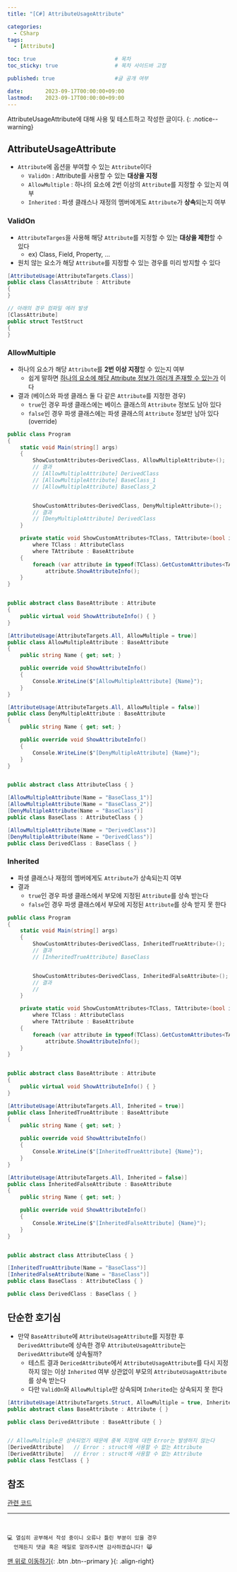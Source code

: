 ```yaml
---
title: "[C#] AttributeUsageAttribute"

categories:
  - CSharp
tags:
  - [Attribute]

toc: true                         # 목차
toc_sticky: true                  # 목차 사이드바 고정

published: true                   #글 공개 여부

date:       2023-09-17T00:00:00+09:00
lastmod:    2023-09-17T00:00:00+09:00
---
```


<!-- description : 25자에서 160자 사이 -->
AttributeUsageAttribute에 대해 사용 및 테스트하고 작성한 글이다.
{: .notice--warning}

## AttributeUsageAttribute

- `Attribute`에 옵션을 부여할 수 있는 `Attribute`이다
  - `ValidOn` : Attribute를 사용할 수 있는 **대상을 지정**
  - `AllowMultiple` : 하나의 요소에 2번 이상의 `Attribute`를 지정할 수 있는지 여부
  - `Inherited` : 파생 클래스나 재정의 멤버에게도 `Attribute`가 **상속**되는지 여부

### ValidOn

- `AttributeTarges`을 사용해 해당 `Attribute`를 지정할 수 있는 **대상을 제한**할 수 있다
  - ex) Class, Field, Property, ...
- 원치 않는 요소가 해당 `Attribute`를 지정할 수 있는 경우를 미리 방지할 수 있다

```c#
[AttributeUsage(AttributeTargets.Class)]
public class ClassAttribute : Attribute
{
}

// 아래의 경우 컴파일 에러 발생
[ClassAttribute]
public struct TestStruct
{
}
```
  
### AllowMultiple

- 하나의 요소가 해당 `Attribute`를 **2번 이상 지정**할 수 있는지 여부
  - 쉽게 말하면 <u>하나의 요소에 해당 Attribute 정보가 여러개 존재할 수 있는가</u> 이다
- 결과 (베이스와 파생 클래스 둘 다 같은 `Attribute`를 지정한 경우)
  - `true`인 경우 파생 클래스에는 베이스 클래스의 `Attribute` 정보도 남아 있다
  - `false`인 경우 파생 클래스에는 파생 클래스의 `Attribute` 정보만 남아 있다 (override)

```c#
public class Program
{
    static void Main(string[] args)
    {
        ShowCustomAttributes<DerivedClass, AllowMultipleAttribute>();
        // 결과
        // [AllowMultipleAttribute] DerivedClass
        // [AllowMultipleAttribute] BaseClass_1
        // [AllowMultipleAttribute] BaseClass_2


        ShowCustomAttributes<DerivedClass, DenyMultipleAttribute>();
        // 결과
        // [DenyMultipleAttribute] DerivedClass
    }

    private static void ShowCustomAttributes<TClass, TAttribute>(bool inherit = true)
        where TClass : AttributeClass
        where TAttribute : BaseAttribute
    {
        foreach (var attribute in typeof(TClass).GetCustomAttributes<TAttribute>(inherit))
            attribute.ShowAttributeInfo();
    }
}


public abstract class BaseAttribute : Attribute
{
    public virtual void ShowAttributeInfo() { }
}

[AttributeUsage(AttributeTargets.All, AllowMultiple = true)]
public class AllowMultipleAttribute : BaseAttribute
{
    public string Name { get; set; }

    public override void ShowAttributeInfo()
    {
        Console.WriteLine($"[AllowMultipleAttribute] {Name}");
    }
}

[AttributeUsage(AttributeTargets.All, AllowMultiple = false)]
public class DenyMultipleAttribute : BaseAttribute
{
    public string Name { get; set; }

    public override void ShowAttributeInfo()
    {
        Console.WriteLine($"[DenyMultipleAttribute] {Name}");
    }
}


public abstract class AttributeClass { }

[AllowMultipleAttribute(Name = "BaseClass_1")]
[AllowMultipleAttribute(Name = "BaseClass_2")]
[DenyMultipleAttribute(Name = "BaseClass")]
public class BaseClass : AttributeClass { }

[AllowMultipleAttribute(Name = "DerivedClass")]
[DenyMultipleAttribute(Name = "DerivedClass")]
public class DerivedClass : BaseClass { }
```

### Inherited

- 파생 클래스나 재정의 멤버에게도 `Attribute`가 상속되는지 여부
- 결과
  - `true`인 경우 파생 클래스에서 부모에 지정된 `Attribute`를 상속 받는다
  - `false`인 경우 파생 클래스에서 부모에 지정된 `Attribute`를 상속 받지 못 한다

```c#
public class Program
{
    static void Main(string[] args)
    {
        ShowCustomAttributes<DerivedClass, InheritedTrueAttribute>();
        // 결과
        // [InheritedTrueAttribute] BaseClass


        ShowCustomAttributes<DerivedClass, InheritedFalseAttribute>();
        // 결과
        // 
    }

    private static void ShowCustomAttributes<TClass, TAttribute>(bool inherit = true)
        where TClass : AttributeClass
        where TAttribute : BaseAttribute
    {
        foreach (var attribute in typeof(TClass).GetCustomAttributes<TAttribute>(inherit))
            attribute.ShowAttributeInfo();
    }
}


public abstract class BaseAttribute : Attribute
{
    public virtual void ShowAttributeInfo() { }
}

[AttributeUsage(AttributeTargets.All, Inherited = true)]
public class InheritedTrueAttribute : BaseAttribute
{
    public string Name { get; set; }

    public override void ShowAttributeInfo()
    {
        Console.WriteLine($"[InheritedTrueAttribute] {Name}");
    }
}

[AttributeUsage(AttributeTargets.All, Inherited = false)]
public class InheritedFalseAttribute : BaseAttribute
{
    public string Name { get; set; }

    public override void ShowAttributeInfo()
    {
        Console.WriteLine($"[InheritedFalseAttribute] {Name}");
    }
}


public abstract class AttributeClass { }

[InheritedTrueAttribute(Name = "BaseClass")]
[InheritedFalseAttribute(Name = "BaseClass")]
public class BaseClass : AttributeClass { }

public class DerivedClass : BaseClass { }
```

## 단순한 호기심

- 만약 `BaseAttribute`에 `AttributeUsageAttribute`를 지정한 후 `DerivedAttribute`에 상속한 경우 `AttributeUsageAttribute`는 `DerivedAttribute`에 상속될까?
  - 테스트 결과 `DericedAttribute`에서 `AttributeUsageAttribute`를 다시 지정하지 않는 이상 `Inherited` 여부 상관없이 부모의 `AttributeUsageAttribute`를 상속 받는다
  - 다만 `ValidOn`와 `AllowMultiple`만 상속되며 `Inherited`는 상속되지 못 한다

```c#
[AttributeUsage(AttributeTargets.Struct, AllowMultiple = true, Inherited = false)]
public abstract class BaseAttribute : Attribute { }

public class DerivedAttribute : BaseAttribute { }


// AllowMultiple은 상속되었기 때문에 중복 지정에 대한 Error는 발생하지 않는다
[DerivedAttribute]   // Error : struct에 사용할 수 없는 Attribute 
[DerivedAttribute]   // Error : struct에 사용할 수 없는 Attribute
public class TestClass { }
```

## 참조
[관련 코드](https://github.com/reoul/MyCSharpTestProject)

***
<br>

    💻 열심히 공부해서 작성 중이니 오류나 틀린 부분이 있을 경우 
      언제든지 댓글 혹은 메일로 알려주시면 감사하겠습니다! 😸


[맨 위로 이동하기](#){: .btn .btn--primary }{: .align-right}